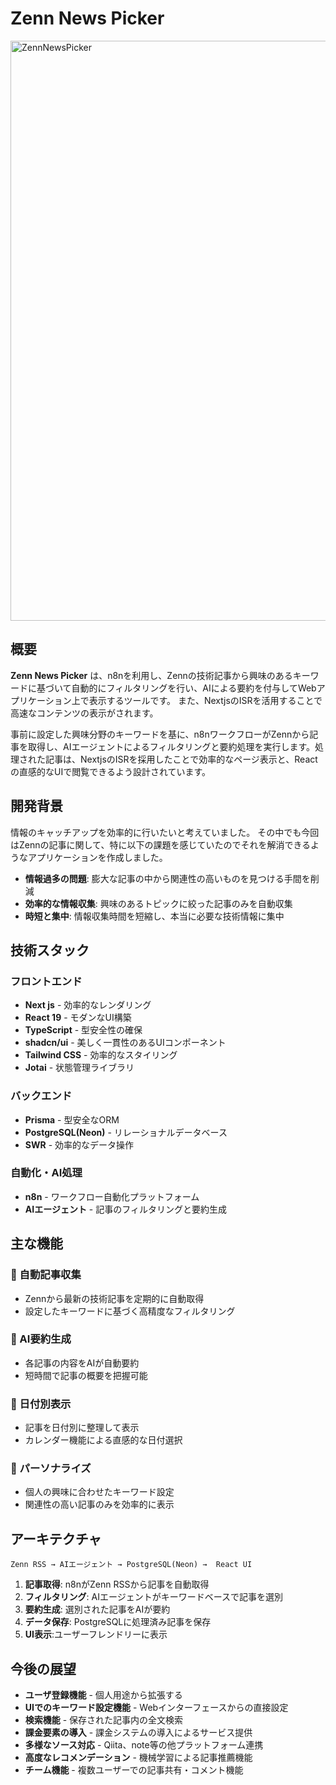 # Zenn News Picker
<img width="1920" height="928" alt="ZennNewsPicker" src="https://github.com/user-attachments/assets/da474f7b-be76-494c-baab-c462958d500f" />

## 概要

**Zenn News Picker** は、n8nを利用し、Zennの技術記事から興味のあるキーワードに基づいて自動的にフィルタリングを行い、AIによる要約を付与してWebアプリケーション上で表示するツールです。
また、NextjsのISRを活用することで高速なコンテンツの表示がされます。

事前に設定した興味分野のキーワードを基に、n8nワークフローがZennから記事を取得し、AIエージェントによるフィルタリングと要約処理を実行します。処理された記事は、NextjsのISRを採用したことで効率的なページ表示と、Reactの直感的なUIで閲覧できるよう設計されています。

## 開発背景
情報のキャッチアップを効率的に行いたいと考えていました。
その中でも今回はZennの記事に関して、特に以下の課題を感じていたのでそれを解消できるようなアプリケーションを作成しました。

- **情報過多の問題**: 膨大な記事の中から関連性の高いものを見つける手間を削減
- **効率的な情報収集**: 興味のあるトピックに絞った記事のみを自動収集
- **時短と集中**: 情報収集時間を短縮し、本当に必要な技術情報に集中

## 技術スタック

### フロントエンド
- **Next js** - 効率的なレンダリング
- **React 19** - モダンなUI構築
- **TypeScript** - 型安全性の確保
- **shadcn/ui** - 美しく一貫性のあるUIコンポーネント
- **Tailwind CSS** - 効率的なスタイリング
- **Jotai** - 状態管理ライブラリ

### バックエンド
- **Prisma** - 型安全なORM
- **PostgreSQL(Neon)** - リレーショナルデータベース
- **SWR** - 効率的なデータ操作

### 自動化・AI処理
- **n8n** - ワークフロー自動化プラットフォーム
- **AIエージェント** - 記事のフィルタリングと要約生成


## 主な機能

### 🔄 自動記事収集
- Zennから最新の技術記事を定期的に自動取得
- 設定したキーワードに基づく高精度なフィルタリング

### 🤖 AI要約生成
- 各記事の内容をAIが自動要約
- 短時間で記事の概要を把握可能

### 📅 日付別表示
- 記事を日付別に整理して表示
- カレンダー機能による直感的な日付選択

### 🎯 パーソナライズ
- 個人の興味に合わせたキーワード設定
- 関連性の高い記事のみを効率的に表示

## アーキテクチャ

```
Zenn RSS → AIエージェント → PostgreSQL(Neon) →  React UI
```

1. **記事取得**: n8nがZenn RSSから記事を自動取得
2. **フィルタリング**: AIエージェントがキーワードベースで記事を選別
3. **要約生成**: 選別された記事をAIが要約
4. **データ保存**: PostgreSQLに処理済み記事を保存
5. **UI表示**:ユーザーフレンドリーに表示

## 今後の展望
- **ユーザ登録機能** - 個人用途から拡張する
- **UIでのキーワード設定機能** - Webインターフェースからの直接設定
- **検索機能** - 保存された記事内の全文検索
- **課金要素の導入** - 課金システムの導入によるサービス提供
- **多様なソース対応** - Qiita、note等の他プラットフォーム連携
- **高度なレコメンデーション** - 機械学習による記事推薦機能
- **チーム機能** - 複数ユーザーでの記事共有・コメント機能

